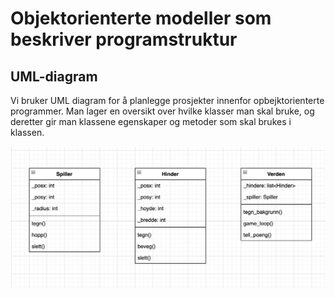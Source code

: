 # Objektorienterte modeller som beskriver programstruktur

## UML-diagram

Vi bruker UML diagram for å planlegge prosjekter innenfor opbejktorienterte programmer. Man lager en oversikt over hvilke klasser man skal bruke, og deretter gir man klassene egenskaper og metoder som skal brukes i klassen. 

![](uml.png)

